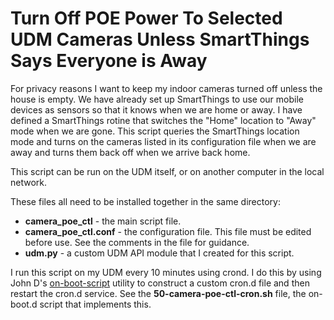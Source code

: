 # Turn Off POE Power To Selected UDM Cameras Unless SmartThings Says Everyone is Away

For privacy reasons I want to keep my indoor cameras turned off unless the house is empty.  We have already set up SmartThings to use our mobile devices as sensors so that it knows when we are home or away.  I have defined a SmartThings rotine that switches the "Home" location to "Away" mode when we are gone.  This script queries the SmartThings location mode and turns on the cameras listed in its configuration file when we are away and turns them back off when we arrive back home.

This script can be run on the UDM itself, or on another computer in the local network.  

These files all need to be installed together in the same directory:

* **camera_poe_ctl** - the main script file.
* **camera_poe_ctl.conf** - the configuration file.  This file must be edited before use.  See the comments in the file for guidance.
* **udm.py** - a custom UDM API module that I created for this script.

I run this script on my UDM every 10 minutes using crond.  I do this by using John D's [on-boot-script](https://github.com/boostchicken/udm-utilities/tree/master/on-boot-script) utility to construct a custom cron.d file and then restart the cron.d service.  See the **50-camera-poe-ctl-cron.sh** file, the on-boot.d script that implements this.

